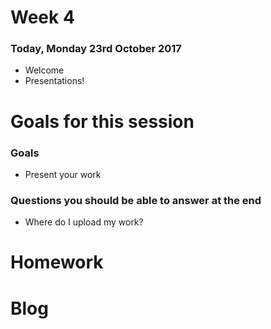 # Week 4

### Today, Monday 23rd October 2017

* Welcome
* Presentations!


# Goals for this session

### Goals

* Present your work

### Questions you should be able to answer at the end

* Where do I upload my work? 


# Homework


# Blog
